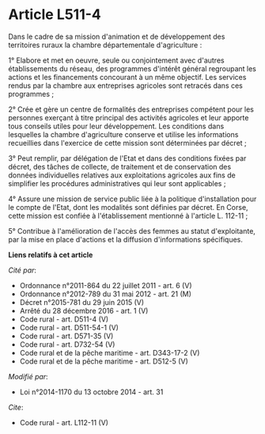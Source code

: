 # Article L511-4

Dans le cadre de sa mission d'animation et de développement des territoires ruraux la chambre départementale d'agriculture : 

1° Elabore et met en oeuvre, seule ou conjointement avec d'autres établissements du réseau, des programmes d'intérêt général
regroupant les actions et les financements concourant à un même objectif. Les services rendus par la chambre aux entreprises
agricoles sont retracés dans ces programmes ; 

2° Crée et gère un centre de formalités des entreprises compétent pour les personnes exerçant à titre principal des activités
agricoles et leur apporte tous conseils utiles pour leur développement. Les conditions dans lesquelles la chambre
d'agriculture conserve et utilise les informations recueillies dans l'exercice de cette mission sont déterminées par
décret ; 

3° Peut remplir, par délégation de l'Etat et dans des conditions fixées par décret, des tâches de collecte, de traitement et
de conservation des données individuelles relatives aux exploitations agricoles aux fins de simplifier les procédures
administratives qui leur sont applicables ; 

4° Assure une mission de service public liée à la politique d'installation pour le compte de l'Etat, dont les modalités sont
définies par décret. En Corse, cette mission est confiée à l'établissement mentionné à l'article L. 112-11 ; 

5° Contribue à l'amélioration de l'accès des femmes au statut d'exploitante, par la mise en place d'actions et la diffusion
d'informations spécifiques.

**Liens relatifs à cet article**

_Cité par_:

  - Ordonnance n°2011-864 du 22 juillet 2011 - art. 6 (V)
  - Ordonnance n°2012-789 du 31 mai 2012 - art. 21 (M)
  - Décret n°2015-781 du 29 juin 2015 (V)
  - Arrêté du 28 décembre 2016 - art. 1 (V)
  - Code rural - art. D511-4 (V)
  - Code rural - art. D511-54-1 (V)
  - Code rural - art. D571-35 (V)
  - Code rural - art. D732-54 (V)
  - Code rural et de la pêche maritime - art. D343-17-2 (V)
  - Code rural et de la pêche maritime - art. D512-5 (V)

_Modifié par_:

  - Loi n°2014-1170 du 13 octobre 2014 - art. 31

_Cite_:

  - Code rural - art. L112-11 (V)
